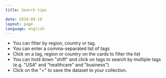 ```yaml
---
title: Search tips

date: 2019-09-18
layout: page
language: english
---
```


* You can filter by region, country or tag.
* You can enter a comma-separated list of tags
* Click on a tag, region or country on the cards to filter the list
* You can hold down "shift" and click on tags to search by multiple tags (e.g. "USA" and "healthcare" and "business")
* Click on the "+" to save the dataset to your collection.
